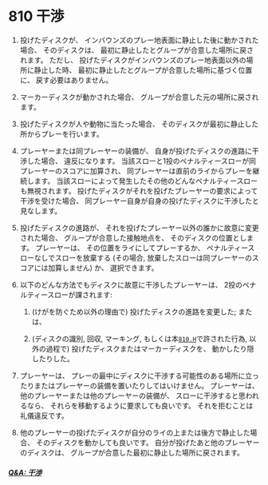 # 810 干渉

1. 投げたディスクが、
インバウンズのプレー地表面に静止した後に動かされた場合、
そのディスクは、
最初に静止したとグループが合意した場所に戻されます。
ただし、
投げたディスクがインバウンズのプレー地表面以外の場所に静止した時、
最初に静止したとグループが合意した場所に基づく位置に、
戻す必要はありません。

1. マーカーディスクが動かされた場合、
グループが合意した元の場所に戻されます。

1. 投げたディスクが人や動物に当たった場合、
そのディスクが最初に静止した所からプレーを行います。



1. プレーヤーまたは同プレーヤーの装備が、
自身が投げたディスクの進路に干渉した場合、
違反になります。
当該スローと1投のペナルティースローが同プレーヤーのスコアに加算され、
同プレーヤーは直前のライからプレーを継続します。
当該スローによって発生したその他のどんなペナルティースローも無視されます。
投げたディスクがそれを投げたプレーヤーの要求によって干渉を受けた場合、
同プレーヤー自身が自身の投げたディスクに干渉したと見なします。

1. 投げたディスクの進路が、
それを投げたプレーヤー以外の誰かに故意に変更された場合、
グループが合意した接触地点を、
そのディスクの位置とします。
プレーヤーは、
その位置をライにしてプレーするか、
ペナルティースローなしでスローを放棄する
(その場合, 放棄したスローは同プレーヤーのスコアには加算しません)
か、
選択できます。

1. 以下のどんな方法でもディスクに故意に干渉したプレーヤーは、
2投のペナルティースローが課されます:

    1. (けがを防ぐため以外の理由で)
    投げたディスクの進路を変更した;
    または、

    1. (ディスクの識別, 回収, マーキング, もしくは本[`810.H`](810)で許された行為, 以外の過程で)
    投げたディスクまたはマーカーディスクを、
    動かしたり隠したりした。

1. プレーヤーは、
プレーの最中にディスクに干渉する可能性のある場所に立ったりまたはプレーヤーの装備を置いたりしてはいけません。
プレーヤーは、
他のプレーヤーまたは他のプレーヤーの装備が、
スローに干渉すると思われるなら、
それらを移動するように要求しても良いです。
それを拒むことは礼儀違反です。

1. 他のプレーヤーの投げたディスクが自分のライの上または後方で静止した場合、
そのディスクを動かしても良いです。
自分が投げたあと他のプレーヤーのディスクは、
グループが合意した最初に静止した場所に戻されます。

##### [Q&A: 干渉](qa-int)
